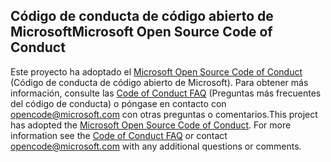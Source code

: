## <a name="microsoft-open-source-code-of-conduct"></a><span data-ttu-id="b51b0-101">Código de conducta de código abierto de Microsoft</span><span class="sxs-lookup"><span data-stu-id="b51b0-101">Microsoft Open Source Code of Conduct</span></span>
<span data-ttu-id="b51b0-p101">Este proyecto ha adoptado el [Microsoft Open Source Code of Conduct](https://opensource.microsoft.com/codeofconduct/) (Código de conducta de código abierto de Microsoft). Para obtener más información, consulte las [Code of Conduct FAQ](https://opensource.microsoft.com/codeofconduct/faq/) (Preguntas más frecuentes del código de conducta) o póngase en contacto con [opencode@microsoft.com](mailto:opencode@microsoft.com) con otras preguntas o comentarios.</span><span class="sxs-lookup"><span data-stu-id="b51b0-p101">This project has adopted the [Microsoft Open Source Code of Conduct](https://opensource.microsoft.com/codeofconduct/). For more information see the [Code of Conduct FAQ](https://opensource.microsoft.com/codeofconduct/faq/) or contact [opencode@microsoft.com](mailto:opencode@microsoft.com) with any additional questions or comments.</span></span>